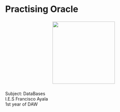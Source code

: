 <h1 align="left">Practising Oracle</h1>

###

<div align="center">
  <img height="200" src="https://www.purestorage.com/content/dam/purestorage/knowledge/oracle-database.jpg.imgo.jpg"  />
</div>

###

<p align="left">Subject: DataBases<br>I.E.S Francisco Ayala<br>1st year of DAW</p>

###
